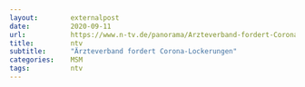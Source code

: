 ```yaml
---
layout:        externalpost
date:          2020-09-11
url:           https://www.n-tv.de/panorama/Arzteverband-fordert-Corona-Lockerungen-article22029738.html
title:         ntv
subtitle:      "Ärzteverband fordert Corona-Lockerungen"
categories:    MSM
tags:          ntv
---
```


